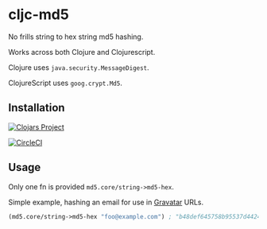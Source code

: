 # cljc-md5

No frills string to hex string md5 hashing.

Works across both Clojure and Clojurescript.

Clojure uses `java.security.MessageDigest`.

ClojureScript uses `goog.crypt.Md5`.

## Installation

[![Clojars Project](https://img.shields.io/clojars/v/thedavidmeister/cljc-md5.svg)](https://clojars.org/thedavidmeister/cljc-md5)

[![CircleCI](https://circleci.com/gh/thedavidmeister/cljc-md5/tree/master.svg?style=svg)](https://circleci.com/gh/thedavidmeister/cljc-md5/tree/master)

## Usage

Only one fn is provided `md5.core/string->md5-hex`.

Simple example, hashing an email for use in [Gravatar](gravatar.com) URLs.

```clojure
(md5.core/string->md5-hex "foo@example.com") ; "b48def645758b95537d4424c84d1a9ff"
```
